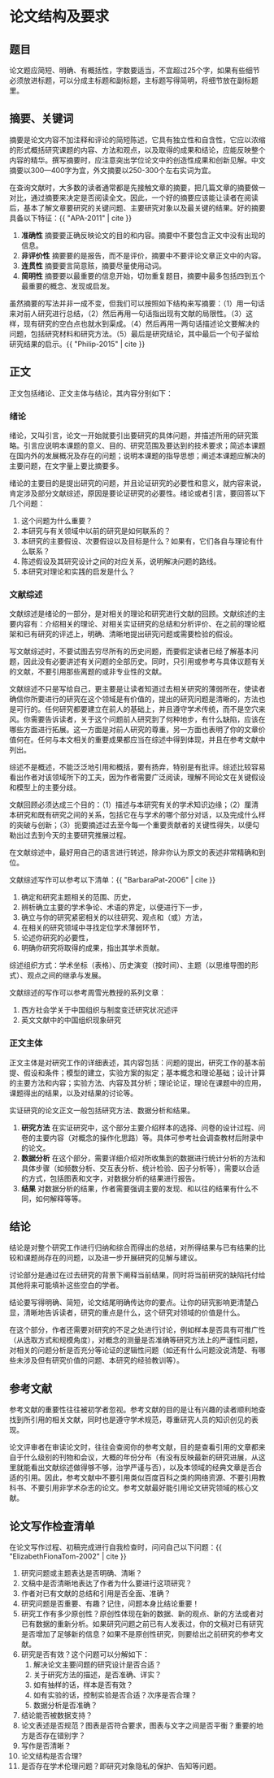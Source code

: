 # 论文结构及要求

## 题目

论文题应简短、明确、有概括性，字数要适当，不宜超过25个字，如果有些细节必须放进标题，可以分成主标题和副标题，主标题写得简明，将细节放在副标题里。

## 摘要、关键词

摘要是论文内容不加注释和评论的简短陈述，它具有独立性和自含性，它应以浓缩的形式概括研究课题的内容、方法和观点，以及取得的成果和结论，应能反映整个内容的精华。撰写摘要时，应注意突出学位论文中的创造性成果和创新见解。中文摘要以300—400字为宜，外文摘要以250-300个左右实词为宜。

在查询文献时，大多数的读者通常都是先接触文章的摘要，把几篇文章的摘要做一对比，通过摘要来决定是否阅读全文。因此，一个好的摘要应该能让读者在阅读后，基本了解文章要研究的关键问题、主要研究对象以及最关键的结果。好的摘要具备以下特征：{{ "APA-2011" | cite }}

1. **准确性** 摘要要正确反映论文的目的和内容。摘要中不要包含正文中没有出现的信息。
2. **非评价性** 摘要要的是报告，而不是评价，摘要中不要评论文章正文中的内容。
3. **连贯性** 摘要要言简意赅，摘要尽量使用动词。
4. **简明性** 摘要要以最重要的信息开始，切勿重复题目，摘要中最多包括四到五个最重要的概念、发现或启发。

虽然摘要的写法并非一成不变，但我们可以按照如下结构来写摘要：（1）用一句话来对前人研究进行总结，（2）然后再用一句话指出现有文献的局限性。（3）这样，现有研究的空白点也就水到渠成。（4）然后再用一两句话描述论文要解决的问题，包括研究材料和研究方法。（5）最后是研究结论，其中最后一个句子留给研究结果的启示。{{ "Philip-2015" | cite }}

## 正文

正文包括绪论、正文主体与结论，其内容分别如下：

### 绪论

绪论，又叫引言，论文一开始就要引出要研究的具体问题，并描述所用的研究策略。引言应说明本课题的意义、目的、研究范围及要达到的技术要求；简述本课题在国内外的发展概况及存在的问题；说明本课题的指导思想；阐述本课题应解决的主要问题，在文字量上要比摘要多。

绪论的主要目的是提出研究的问题，并且论证研究的必要性和意义，就内容来说，肯定涉及部分文献综述，原因是要论证研究的必要性。绪论或者引言，要回答以下几个问题：

1. 这个问题为什么重要？
1. 本研究与有关领域中以前的研究是如何联系的？
1. 本研究的主要假设、次要假设以及目标是什么？如果有，它们各自与理论有什么联系？
1. 陈述假设及其研究设计之间的对应关系，说明解决问题的路线。
1. 本研究对理论和实践的启发是什么？

### 文献综述

文献综述是绪论的一部分，是对相关的理论和研究进行文献的回顾。文献综述的主要内容有：介绍相关的理论、对相关实证研究的总结和分析评价、在之前的理论框架和已有研究的评述上，明确、清晰地提出研究问题或需要检验的假设。

写文献综述时，不要试图去穷尽所有的历史问题，而要假定读者已经了解基本问题，因此没有必要讲述有关问题的全部历史。同时，只引用或参考与具体议题有关的文献，不要引用那些离题的或非专业性的文献。

文献综述不只是写给自己，更主要是让读者知道过去相关研究的薄弱所在，使读者确信你所要进行的研究在这个领域是有价值的，提出的研究问题是清晰的，方法也是可行的。任何研究都要建立在前人的基础上，并且遵守学术传统，而不是空穴来风。你需要告诉读者，关于这个问题前人研究到了何种地步，有什么缺陷，应该在哪些方面进行拓展。这一方面是对前人研究的尊重，另一方面也表明了你的文章价值何在。任何与本文相关的重要成果都应当在综述中得到体现，并且在参考文献中列出。

综述不是概述，不能泛泛地引用和概括，要有扬弃，特别是有批评。综述比较容易看出作者对该领域所下的工夫，因为作者需要广泛阅读，理解不同论文在关键假设和模型上的主要分歧。

文献回顾必须达成三个目的：（1）描述与本研究有关的学术知识边缘；（2）厘清本研究和既有研究之间的关系，包括它在与学术的哪个部分对话，以及完成什么样的突破与创新；（3）扼要摘述过去至今每一个重要贡献者的关键性得失，以便勾勒出过去到今天的主要研究推展过程。

在文献综述中，最好用自己的语言进行转述，除非你认为原文的表述非常精确和到位。

文献综述写作可以参考以下清单：{{ "BarbaraPat-2006" | cite }}

1. 确定和研究主题相关的范围、历史，
1. 辨析确立主要的学术争论、术语的界定，以便进行下一步，
1. 确立与你的研究紧密相关的以往研究、观点和（或）方法，
1. 在相关的研究领域中寻找定位学术薄弱环节，
1. 论述你研究的必要性，
1. 明确你研究将取得的成果，指出其学术贡献。

综述组织方式：学术坐标（表格）、历史演变（按时间）、主题（以思维导图的形式）、观点之间的继承与发展。

文献综述的写作可以参考周雪光教授的系列文章：

1. 西方社会学关于中国组织与制度变迁研究状况述评
2. 英文文献中的中国组织现象研究

### 正文主体

正文主体是对研究工作的详细表述，其内容包括：问题的提出，研究工作的基本前提、假设和条件；模型的建立，实验方案的拟定；基本概念和理论基础；设计计算的主要方法和内容；实验方法、内容及其分析；理论论证，理论在课题中的应用，课题得出的结果，以及对结果的讨论等。

实证研究的论文正文一般包括研究方法、数据分析和结果。

1. **研究方法** 在实证研究中，这个部分主要介绍样本的选择、问卷的设计过程、问卷的主要内容（对概念的操作化思路）等。具体可参考社会调查教材后附录中的论文。
1. **数据分析** 在这个部分，需要详细介绍对所收集到的数据进行统计分析的方法和具体步骤（如频数分析、交互表分析、统计检验、因子分析等），需要以合适的方式，包括图表和文字，对数据分析的结果进行报告。
1. **结果** 对数据分析的结果，作者需要强调主要的发现、和以往的结果有什么不同，如何解释等等。

## 结论

结论是对整个研究工作进行归纳和综合而得出的总结，对所得结果与已有结果的比较和课题尚存在的问题，以及进一步开展研究的见解与建议。

讨论部分是通过在过去研究的背景下阐释当前结果，同时将当前研究的缺陷托付给其他将来可能填补这些空白的学者。

结论要写得明确、简短，论文结尾明确传达你的要点。让你的研究影响更清楚凸显，清晰地告诉读者，研究的重点是什么，这个研究对领域的价值是什么。

在这个部分，作者还需要对研究的不足之处进行讨论，例如样本是否具有可推广性（从选取方式和规模角度），对概念的测量是否准确等研究方法上的严谨性问题，对相关的问题分析是否充分等论证的逻辑性问题（如还有什么问题没说清楚、有哪些未涉及但有研究价值的问题、本研究的经验教训等）。

## 参考文献

参考文献的重要性往往被初学者忽视。参考文献的目的是让有兴趣的读者顺利地查找到所引用的相关文献，同时也是遵守学术规范，尊重研究人员的知识创见的表现。

论文评审者在审读论文时，往往会查阅你的参考文献，目的是查看引用的文章都来自于什么级别的刊物和会议，大概的年份分布（有没有反映最新的研究进展，从这里就能看出文献综述做得够不够，治学严谨与否），以及本领域的经典文章是否合适的引用。因此，参考文献中不要引用类似百度百科之类的网络资源、不要引用教科书、不要引用非学术杂志的论文。参考文献最好能引用论文研究领域的核心文献。

## 论文写作检查清单

在论文写作过程、初稿完成进行自我检查时，问问自己以下问题：{{ "ElizabethFionaTom-2002" | cite }}

1. 研究问题或主题表达是否明确、清晰？
1. 文稿中是否清晰地表达了作者为什么要进行这项研究？
1. 作者对已有文献的总结和引用是否全面、准确？
1. 研究问题是否重要、有趣？记住，问题本身比结论重要！
1. 研究工作有多少原创性？原创性体现在新的数据、新的观点、新的方法或者对已有数据的重新分析。如果研究问题之前已有人发表过，你的文稿对已有研究是否增加了足够新的信息？如果不是原创性研究，则要给出之前研究的参考文献。
1. 研究是否有效？这个问题可以分解如下：
    1. 解决论文主要问题的研究设计是否合适？
    1. 关于研究方法的描述，是否准确、详实？
    1. 如有抽样的话，样本是否有效？
    1. 如有实验的话，控制实验是否合适？次序是否合理？
    1. 数据分析是否准确？
1. 结论能否被数据支持？
1. 论文表述是否规范？图表是否符合要求，图表与文字之间是否平衡？重要的地方是否存在错别字？
1. 写作是否清晰？
1. 论文结构是否合理?
1. 是否存在学术伦理问题？即研究对象隐私的保护、告知等问题。
